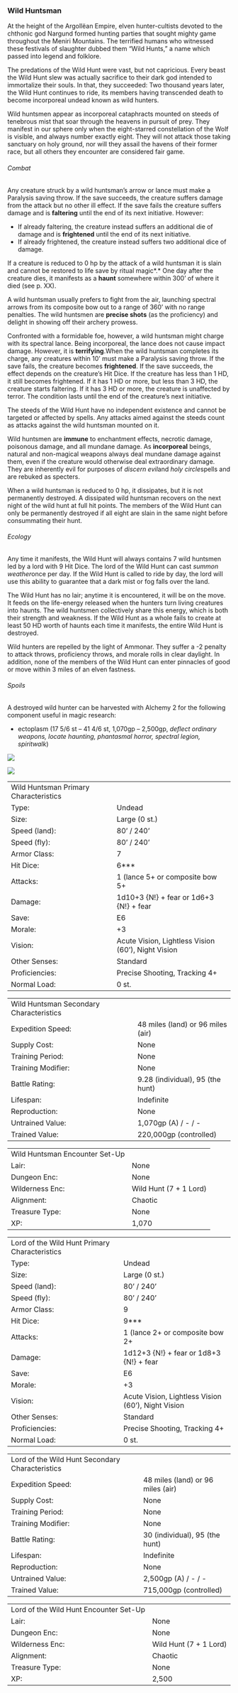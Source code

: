 ### Wild Huntsman

At the height of the Argollëan Empire, elven hunter-cultists devoted to the chthonic god Nargund formed hunting parties that sought mighty game throughout the Meniri Mountains. The terrified humans who witnessed these festivals of slaughter dubbed them “Wild Hunts,” a name which passed into legend and folklore.

The predations of the Wild Hunt were vast, but not capricious. Every beast the Wild Hunt slew was actually sacrifice to their dark god intended to immortalize their souls. In that, they succeeded: Two thousand years later, the Wild Hunt continues to ride, its members having transcended death to become incorporeal undead known as wild hunters.

Wild huntsmen appear as incorporeal cataphracts mounted on steeds of tenebrous mist that soar through the heavens in pursuit of prey. They manifest in our sphere only when the eight-starred constellation of the Wolf is visible, and always number exactly eight. They will not attack those taking sanctuary on holy ground, nor will they assail the havens of their former race, but all others they encounter are considered fair game.

###### Combat

Any creature struck by a wild huntsman’s arrow or lance must make a Paralysis saving throw. If the save succeeds, the creature suffers damage from the attack but no other ill effect. If the save fails the creature suffers damage and is **faltering** until the end of its next initiative. However:

* If already faltering, the creature instead suffers an additional die of damage and is **frightened** until the end of its next initiative.
* If already frightened, the creature instead suffers two additional dice of damage.

If a creature is reduced to 0 hp by the attack of a wild huntsman it is slain and cannot be restored to life save by ritual magic*.* One day after the creature dies, it manifests as a **haunt** somewhere within 300’ of where it died (see p. XX).

A wild huntsman usually prefers to fight from the air, launching spectral arrows from its composite bow out to a range of 360’ with no range penalties. The wild huntsmen are **precise shots** (as the proficiency) and delight in showing off their archery prowess.

Confronted with a formidable foe, however, a wild huntsman might charge with its spectral lance. Being incorporeal, the lance does not cause impact damage. However, it is **terrifying**.When the wild huntsman completes its charge, any creatures within 10’ must make a Paralysis saving throw. If the save fails, the creature becomes **frightened**. If the save succeeds, the effect depends on the creature’s Hit Dice. If the creature has less than 1 HD, it still becomes frightened. If it has 1 HD or more, but less than 3 HD, the creature starts faltering. If it has 3 HD or more, the creature is unaffected by terror. The condition lasts until the end of the creature’s next initiative.

The steeds of the Wild Hunt have no independent existence and cannot be targeted or affected by spells. Any attacks aimed against the steeds count as attacks against the wild huntsman mounted on it.

Wild huntsmen are **immune** to enchantment effects, necrotic damage, poisonous damage, and all mundane damage. As **incorporeal** beings, natural and non-magical weapons always deal mundane damage against them, even if the creature would otherwise deal extraordinary damage. They are inherently evil for purposes of *discern evil*and *holy circle*spells and are rebuked as specters.

When a wild huntsman is reduced to 0 hp, it dissipates, but it is not permanently destroyed. A dissipated wild huntsman recovers on the next night of the wild hunt at full hit points. The members of the Wild Hunt can only be permanently destroyed if all eight are slain in the same night before consummating their hunt.

###### Ecology

Any time it manifests, the Wild Hunt will always contains 7 wild huntsmen led by a lord with 9 Hit Dice. The lord of the Wild Hunt can cast *summon weather*once per day. If the Wild Hunt is called to ride by day, the lord will use this ability to guarantee that a dark mist or fog falls over the land.

The Wild Hunt has no lair; anytime it is encountered, it will be on the move. It feeds on the life-energy released when the hunters turn living creatures into haunts. The wild huntsmen collectively share this energy, which is both their strength and weakness. If the Wild Hunt as a whole fails to create at least 50 HD worth of haunts each time it manifests, the entire Wild Hunt is destroyed.

Wild hunters are repelled by the light of Ammonar. They suffer a -2 penalty to attack throws, proficiency throws, and morale rolls in clear daylight. In addition, none of the members of the Wild Hunt can enter pinnacles of good or move within 3 miles of an elven fastness.

###### Spoils

A destroyed wild hunter can be harvested with Alchemy 2 for the following component useful in magic research:

* ectoplasm (17 5/6 st – 41 4/6 st, 1,070gp – 2,500gp, *deflect ordinary weapons, locate haunting, phantasmal horror, spectral legion, spiritwalk*)

**![](data:image/png;base64...)**

![](data:image/png;base64...)

|  |  |
| --- | --- |
| Wild Huntsman Primary Characteristics | |
| Type: | Undead |
| Size: | Large (0 st.) |
| Speed (land): | 80’ / 240’ |
| Speed (fly): | 80’ / 240’ |
| Armor Class: | 7 |
| Hit Dice: | 6\*\*\* |
| Attacks: | 1 (lance 5+ or composite bow 5+ |
| Damage: | 1d10+3 {N!} + fear  or 1d6+3 {N!} + fear |
| Save: | E6 |
| Morale: | +3 |
| Vision: | Acute Vision, Lightless Vision (60’), Night Vision |
| Other Senses: | Standard |
| Proficiencies: | Precise Shooting, Tracking 4+ |
| Normal Load: | 0 st. |

|  |  |
| --- | --- |
| Wild Huntsman Secondary Characteristics | |
| Expedition Speed: | 48 miles (land) or 96 miles (air) |
| Supply Cost: | None |
| Training Period: | None |
| Training Modifier: | None |
| Battle Rating: | 9.28 (individual), 95 (the hunt) |
| Lifespan: | Indefinite |
| Reproduction: | None |
| Untrained Value: | 1,070gp (A) / - / - |
| Trained Value: | 220,000gp (controlled) |

|  |  |
| --- | --- |
| Wild Huntsman Encounter Set-Up | |
| Lair: | None |
| Dungeon Enc: | None |
| Wilderness Enc: | Wild Hunt (7 + 1 Lord) |
| Alignment: | Chaotic |
| Treasure Type: | None |
| XP: | 1,070 |

|  |  |
| --- | --- |
| Lord of the Wild Hunt Primary Characteristics | |
| Type: | Undead |
| Size: | Large (0 st.) |
| Speed (land): | 80’ / 240’ |
| Speed (fly): | 80’ / 240’ |
| Armor Class: | 9 |
| Hit Dice: | 9\*\*\* |
| Attacks: | 1 (lance 2+ or composite bow 2+ |
| Damage: | 1d12+3 {N!} + fear or  1d8+3 {N!} + fear |
| Save: | E6 |
| Morale: | +3 |
| Vision: | Acute Vision, Lightless Vision (60’), Night Vision |
| Other Senses: | Standard |
| Proficiencies: | Precise Shooting, Tracking 4+ |
| Normal Load: | 0 st. |

|  |  |
| --- | --- |
| Lord of the Wild Hunt Secondary Characteristics | |
| Expedition Speed: | 48 miles (land) or 96 miles (air) |
| Supply Cost: | None |
| Training Period: | None |
| Training Modifier: | None |
| Battle Rating: | 30 (individual), 95 (the hunt) |
| Lifespan: | Indefinite |
| Reproduction: | None |
| Untrained Value: | 2,500gp (A) / - / - |
| Trained Value: | 715,000gp (controlled) |

|  |  |
| --- | --- |
| Lord of the Wild Hunt Encounter Set-Up | |
| Lair: | None |
| Dungeon Enc: | None |
| Wilderness Enc: | Wild Hunt (7 + 1 Lord) |
| Alignment: | Chaotic |
| Treasure Type: | None |
| XP: | 2,500 |
